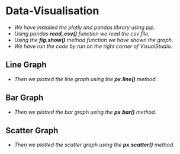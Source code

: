 # Data-Visualisation
  * *We have installed the plotly and pandas library using pip.*
  * *Using pandas **read_csv()** function we read the csv file.*
  * *Using the **fig.show()** method function we have shown the graph.*
  * *We have run the code by run on the right corner of VisualStudio.*
## Line Graph
  * *Then we plotted the line graph using the **px.line()** method.*
## Bar Graph
  * *Then we plotted the bar graph using the **px.bar()** method.*
## Scatter Graph
  * *Then we plotted the scatter graph using the **px.scatter()** method.*
